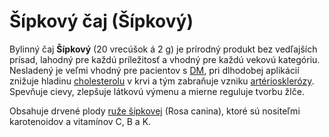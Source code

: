 Šípkový čaj (Šípkový)
=====================

Bylinný čaj **Šípkový** (20 vrecúšok á 2 g) je prírodný produkt bez vedľajších
prísad, lahodný pre každú príležitosť a vhodný pre každú vekovú kategóriu.
Nesladený je veľmi vhodný pre pacientov s [DM](/diagnozy/cukrovka), pri
dlhodobej aplikácií znižuje hladinu [cholesterolu](/diagnozy/cholesterol) v krvi
a tým zabraňuje vzniku [artériosklerózy](/diagnozy/as). Spevňuje cievy, zlepšuje
látkovú výmenu a mierne reguluje tvorbu žlče.

Obsahuje drvené plody [ruže šípkovej](/sip/bylinky/ruza-sipova/) (Rosa canina),
ktoré sú nositeľmi karotenoidov a vitamínov C, B a K.


